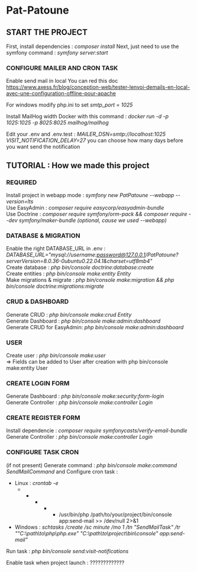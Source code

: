 # Pat-Patoune  

## START THE PROJECT
First, install dependencies : *composer install*
Next, just need to use the symfony command : *symfony server:start*

### CONFIGURE MAILER AND CRON TASK
Enable send mail in local
You can red this doc https://www.axess.fr/blog/conception-web/tester-lenvoi-demails-en-local-avec-une-configuration-offline-pour-apache

For windows modify php.ini to set *smtp_port = 1025*

Install MailHog width Docker with this command : *docker run -d -p 1025:1025 -p 8025:8025 mailhog/mailhog*

Edit your .env and .env.test :
*MAILER_DSN=smtp://localhost:1025*
*VISIT_NOTIFICATION_DELAY=27*  you can choose how many days before you want send the notification

## TUTORIAL : How we made this project  

### REQUIRED  
Install project in webapp mode : *symfony new PatPatoune --webapp --version=lts*  
Use EasyAdmin : *composer require easycorp/easyadmin-bundle*  
Use Doctrine : *composer require symfony/orm-pack && composer require --dev symfony/maker-bundle (optional, cause we used --webapp)*  

### DATABASE & MIGRATION  
Enable the right DATABASE_URL in .env : *DATABASE_URL="mysql://username:password@127.0.0.1/PatPatoune?serverVersion=8.0.36-0ubuntu0.22.04.1&charset=utf8mb4"*  
Create database : *php bin/console doctrine\:database\:create*  
Create entities : *php bin/console make:entity Entity*  
Make migrations & migrate : *php bin/console make:migration && php bin/console doctrine\:migrations\:migrate*  

### CRUD & DASHBOARD  
Generate CRUD : *php bin/console make:crud Entity*  
Generate Dashboard : *php bin/console make\:admin\:dashboard*  
Generate CRUD for EasyAdmin: *php bin/console make\:admin\:dashboard*  


### USER  
Create user : *php bin/console make:user*  
  => Fields can be added to User after creation with php bin/console make:entity User  

### CREATE LOGIN FORM  
Generate Dashboard :  *php bin/console make:security:form-login*  
Generate Controller : *php bin/console make:controller Login*  

### CREATE REGISTER FORM  
Install dependencie : *composer require symfonycasts/verify-email-bundle*  
Generate Controller : *php bin/console make:controller Login*  

### CONFIGURE TASK CRON


(if not present) Generate command : *php bin/console make:command SendMailCommand* and 
Configure cron task :
 - Linux : 
    *crontab -e*
    * * * * * /usr/bin/php /path/to/your/project/bin/console app:send-mail >> /dev/null 2>&1
 - Windows : 
    *schtasks /create /sc minute /mo 1 /tn "SendMailTask" /tr "\"C:\path\to\php\php.exe\" \"C:\path\to\project\bin\console\" app:send-mail"*

Run task : *php bin/console send:visit-notifications*

Enable task when project launch : ?????????????
